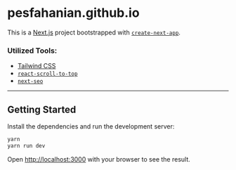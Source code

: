# pesfahanian.github.io

This is a [Next.js](https://nextjs.org/) project bootstrapped with [`create-next-app`](https://github.com/vercel/next.js/tree/canary/packages/create-next-app).

### Utilized Tools:

-   [Tailwind CSS](https://tailwindcss.com/)
-   [`react-scroll-to-top`](https://github.com/HermanNygaard/react-scroll-to-top)
-   [`next-seo`](https://github.com/garmeeh/next-seo)

---

## Getting Started

Install the dependencies and run the development server:

```bash
yarn
yarn run dev
```

Open [http://localhost:3000](http://localhost:3000) with your browser to see the result.
